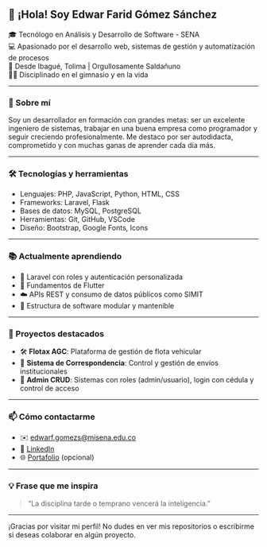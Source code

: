 ## 👋 ¡Hola! Soy Edwar Farid Gómez Sánchez

🎓 Tecnólogo en Análisis y Desarrollo de Software - SENA  
💻 Apasionado por el desarrollo web, sistemas de gestión y automatización de procesos  
📍 Desde Ibagué, Tolima | Orgullosamente Saldañuno  
🏋️‍♂️ Disciplinado en el gimnasio y en la vida

---

### 🚀 Sobre mí

Soy un desarrollador en formación con grandes metas: ser un excelente ingeniero de sistemas, trabajar en una buena empresa como programador y seguir creciendo profesionalmente. Me destaco por ser autodidacta, comprometido y con muchas ganas de aprender cada día más.

---

### 🛠️ Tecnologías y herramientas

- Lenguajes: PHP, JavaScript, Python, HTML, CSS
- Frameworks: Laravel, Flask
- Bases de datos: MySQL, PostgreSQL
- Herramientas: Git, GitHub, VSCode
- Diseño: Bootstrap, Google Fonts, Icons

---

### 📚 Actualmente aprendiendo

- 🔄 Laravel con roles y autenticación personalizada
- 🧠 Fundamentos de Flutter
- ☁️ APIs REST y consumo de datos públicos como SIMIT
- 🧩 Estructura de software modular y mantenible

---

### 🧰 Proyectos destacados

- 🛠️ **Flotax AGC**: Plataforma de gestión de flota vehicular
- 📨 **Sistema de Correspondencia**: Control y gestión de envíos institucionales
- 🏢 **Admin CRUD**: Sistemas con roles (admin/usuario), login con cédula y control de acceso

---

### 📫 Cómo contactarme

- ✉️ edwarf.gomezs@misena.edu.co
- 💼 [LinkedIn](https://www.linkedin.com/in/tu-linkedin-aqui/)
- 🌐 [Portafolio](https://tuportafolio.com/) (opcional)

---

### 💡 Frase que me inspira

> “La disciplina tarde o temprano vencerá la inteligencia.”

---

¡Gracias por visitar mi perfil! No dudes en ver mis repositorios o escribirme si deseas colaborar en algún proyecto.

